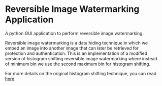 # Reversible Image Watermarking Application
A python GUI application to perform reversible image watermarking. 

Reversible image watermarking is a data hiding technique in which we embed an image into another image that can later be retrieved for protection and authentication. This is an implementation of a modified version of histogram shifting reversible image watermarking where instead of minimum bin we use the second maximum bin for histogram shifting.

For more details on the original histogram shifting technique, you can read [here](https://www.irjet.net/archives/V4/i1/IRJET-V4I114.pdf).

